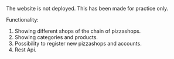 The website is not deployed. This has been made for practice only.

Functionality:
1. Showing different shops of the chain of pizzashops.
2. Showing categories and products.
3. Possibility to register new pizzashops and accounts.
4. Rest Api.
